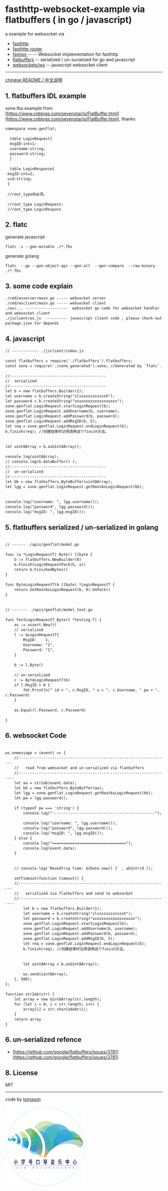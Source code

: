# fasthttp-websocket-example via flatbuffers ( in go / javascript)

a example for websocket via
* [fasthttp](http://github.com/valyala/fasthttp) 
* [fasthttp router](https://github.com/fasthttp/router) 
*  [fastws ](https://github.com/fasthttp/fastws) -- -- Websocket implementation for fasthttp
*   [flatbuffers](https://github.com/google/flatbuffers) -- serialized / un-surialized for  go and javascript  
*   [websockets/ws](https://github.com/websockets/ws) -- javascript websocket client 

------------

[chinese README / 中文说明](./README-cn.md)



## 1. flatbuffers  IDL example 
xone.fbs  example from [https://www.cnblogs.com/sevenstar/p/FlatBuffer.html](https://www.cnblogs.com/sevenstar/p/FlatBuffer.html), thanks

```
namespace xone.genflat;

  table LoginRequest{
  msgID:int=1;
  username:string;
  password:string;
  }

  table LoginResponse{
 msgID:int=2;
 uid:string;
 }

 //root_type非必须。

 //root_type LoginRequest;
 //root_type LoginRespons
```

## 2. flatc

generate javascript

```
flatc -s --gen-mutable ./*.fbs
```



generate golang

```
flatc  --go --gen-object-api --gen-all  --gen-compare  --raw-binary ./*.fbs
```

## 3. some code explain

```
./cmd/wsserver/main.go ----- websocket server 
./cmd/wsclient/main.go ----- websocket client
./ws/... -------------------  websocket go code for websocket handler and websocket client 
./jsclient/ws.js  ---------- javascript client code , please check-out package.json for depends
```




## 4. javascript

```
// ------------ ./jsclient/index.js

const flatbuffers = require('./flatbuffers').flatbuffers;
const xone = require('./xone_generated').xone; //Generated by `flatc`.

//-------------------------------------------
//  serialized
//-------------------------------------------
let b = new flatbuffers.Builder(1);
let username = b.createString("zlssssssssssssh");
let password = b.createString("xxxxxxxxxxxxxxxxxxx");
xone.genflat.LoginRequest.startLoginRequest(b);
xone.genflat.LoginRequest.addUsername(b, username);
xone.genflat.LoginRequest.addPassword(b, password);
xone.genflat.LoginRequest.addMsgID(b, 5);
let req = xone.genflat.LoginRequest.endLoginRequest(b);
b.finish(req); //创建结束时记得调用这个finish方法。


let uint8Array = b.asUint8Array();

console.log(uint8Array);
// console.log(b.dataBuffer() );
//-------------------------------------------
//  un-serialized
//-------------------------------------------
let bb = new flatbuffers.ByteBuffer(uint8Array);
let lgg = xone.genflat.LoginRequest.getRootAsLoginRequest(bb);


console.log("username: ", lgg.username());
console.log("password", lgg.password());
console.log("msgID: ", lgg.msgID());

```



## 5.  flatbuffers serialized / un-serialized in golang 

```

// ------ ./apis/genflat/model.go

func (a *LoginRequestT) Byte() []byte {
	b := flatbuffers.NewBuilder(0)
	b.Finish(LoginRequestPack(b, a))
	return b.FinishedBytes()
}

func ByteLoginRequestT(b []byte) *LoginRequestT {
	return GetRootAsLoginRequest(b, 0).UnPack()
}


// ------- ./apis/genflat/model_test.go

func TestLoginRequestT_Byte(t *testing.T) {
	as := assert.New(t)
	// serialized
	l := &LoginRequestT{
		MsgID:    1,
		Username: "1",
		Password: "1",
	}

	b := l.Byte()

	// un-serialized 
	c := ByteLoginRequestT(b)
	if l.MsgID > 0 {
		fmt.Println(" id > ", c.MsgID, " u > ", c.Username, " pw > ", c.Password)
	}

	as.Equal(l.Password, c.Password)

}

```

## 6. websocket Code 
```

ws.onmessage = (event) => {
    //-------------------------------------------------------------------
    //   read from websocket and un-serialized via flatbuffers
    //--------------------------------------------------------------------
    let aa = str2ab(event.data);
    let bb = new flatbuffers.ByteBuffer(aa);
    let lgg = xone.genflat.LoginRequest.getRootAsLoginRequest(bb);
    let pw = lgg.password();

    if (typeof pw === 'string') {
        console.log("----------------------------------------------");

        console.log("username: ", lgg.username());
        console.log("password", lgg.password());
        console.log("msgID: ", lgg.msgID());
    } else {
        console.log("=================================");
        console.log(event.data);
    }


    // console.log(`Roundtrip time: ${Date.now() }` , ab2str(d ));

    setTimeout(function timeout() {
    //-------------------------------------------------------------------
    //   serialized via flatbuffers and send to websocket 
    //--------------------------------------------------------------------
        let b = new flatbuffers.Builder(1);
        let username = b.createString("zlssssssssssssh");
        let password = b.createString("xxxxxxxxxxxxxxxxxxx");
        xone.genflat.LoginRequest.startLoginRequest(b);
        xone.genflat.LoginRequest.addUsername(b, username);
        xone.genflat.LoginRequest.addPassword(b, password);
        xone.genflat.LoginRequest.addMsgID(b, 5);
        let req = xone.genflat.LoginRequest.endLoginRequest(b);
        b.finish(req); //创建结束时记得调用这个finish方法。


        let uint8Array = b.asUint8Array();

        ws.send(uint8Array);
    }, 500);
};

function str2ab(str) {
    let array = new Uint8Array(str.length);
    for (let i = 0; i < str.length; i++) {
        array[i] = str.charCodeAt(i);
    }
    return array
}

```



## 6. un-serialized refence

*  [https://github.com/google/flatbuffers/issues/3781](https://github.com/google/flatbuffers/issues/3781)

## 8. License
MIT

-----

code  by [tsingson](https://tsingson.github.io)

![tsingson-logo](README.assets/tsingson-logo.png)
